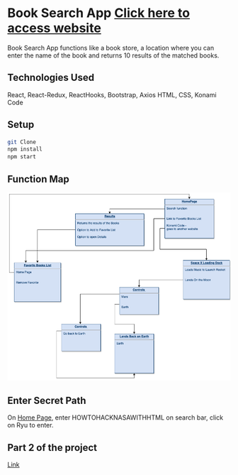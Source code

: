 # Book Search App [Click here to access website](https://react-bookstore-space-entrance.netlify.app/#/)

Book Search App functions like a book store, a location where you can enter the name of the book and returns 10 results of the matched books.


## Technologies Used

React, React-Redux, ReactHooks, Bootstrap, Axios HTML, CSS, Konami Code


## Setup
```bash
git Clone 
npm install
npm start
```

## Function Map

![Function Map](https://github.com/HuDaMan0621/soloproject/blob/master/Solo%20Project%20(1).png?raw=true)

## Enter Secret Path
On [Home Page](https://react-bookstore-space-entrance.netlify.app/#/), enter HOWTOHACKNASAWITHHTML on search bar, click on Ryu to enter.


## Part 2 of the project
[Link](https://github.com/HuDaMan0621/spacetour-360)
